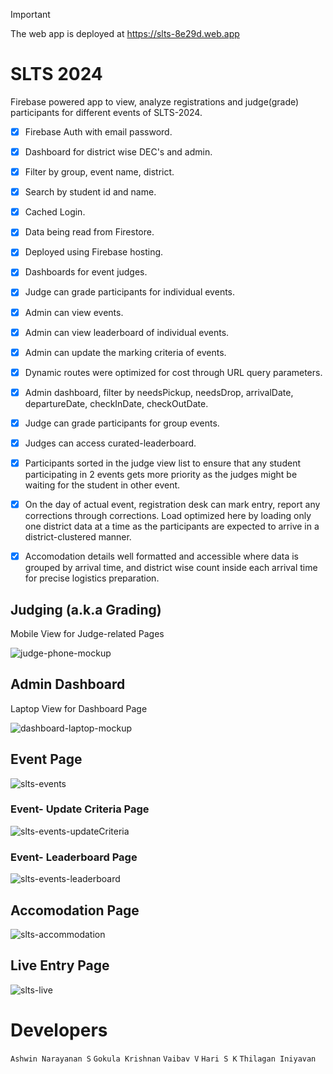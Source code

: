 > [!Important]
> The web app is deployed at https://slts-8e29d.web.app

# SLTS 2024

Firebase powered app to view, analyze registrations and judge(grade) participants for different events of SLTS-2024.


- [x] Firebase Auth with email password.
- [x] Dashboard for district wise DEC's and admin.
- [x] Filter by group, event name, district. 
- [x] Search by student id and name.
- [x] Cached Login.
- [x] Data being read from Firestore.
- [x] Deployed using Firebase hosting.
- [x] Dashboards for event judges.
- [x] Judge can grade participants for individual events.
- [x] Admin can view events.
- [x] Admin can view leaderboard of individual events.
- [x] Admin can update the marking criteria of events.
- [x] Dynamic routes were optimized for cost through URL query parameters.
- [x] Admin dashboard, filter by needsPickup, needsDrop, arrivalDate, departureDate, checkInDate, checkOutDate.
- [x] Judge can grade participants for group events.
- [x] Judges can access curated-leaderboard.
- [x] Participants sorted in the judge view list to ensure that any student participating in 2 events gets more priority as the judges might be waiting for the student in other event.
- [x] On the day of actual event, registration desk can mark entry, report any corrections through corrections. Load optimized here by loading only one district data at a time as the participants are expected to arrive in a district-clustered manner.
- [x] Accomodation details well formatted and accessible where data is grouped by arrival time, and district wise count inside each arrival time for precise logistics preparation. 


## Judging (a.k.a Grading)
Mobile View for Judge-related Pages

![judge-phone-mockup](https://github.com/user-attachments/assets/e050a12d-6678-4b5e-a824-56f25732fa22)

## Admin Dashboard
Laptop View for Dashboard Page

![dashboard-laptop-mockup](https://github.com/user-attachments/assets/e7803f44-d240-475f-ae2a-e8b5982e63dc)

## Event Page

![slts-events](https://github.com/user-attachments/assets/134cab0a-3809-4e70-9ba8-26fa0f1506a7)

### Event- Update Criteria Page

![slts-events-updateCriteria](https://github.com/user-attachments/assets/02e1ab9e-55b7-4220-b477-7e50ec2f434a)

### Event- Leaderboard Page

![slts-events-leaderboard](https://github.com/user-attachments/assets/7bd964e2-0060-48bd-9b57-c92b10d9e290)

## Accomodation Page

![slts-accommodation](https://github.com/user-attachments/assets/89505ed6-605c-41dc-90e3-126529fb93e6)

## Live Entry Page

![slts-live](https://github.com/user-attachments/assets/7a75d378-81c5-4f65-9da9-a3ef400426b5)

# Developers
`Ashwin Narayanan S`
`Gokula Krishnan`
`Vaibav V`
`Hari S K`
`Thilagan Iniyavan`
